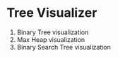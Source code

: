# Tree Visualizer
1. Binary Tree visualization
2. Max Heap visualization
3. Binary Search Tree visualization
